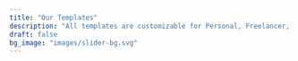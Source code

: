 ```yaml
---
title: "Our Templates"
description: "All templates are customizable for Personal, Freelancer, or Small Business Use | (More designs coming soon!)"
draft: false
bg_image: "images/slider-bg.svg"
---
```

